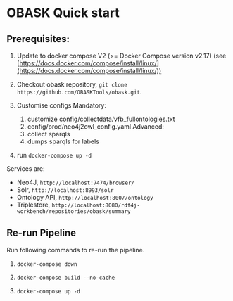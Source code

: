 # OBASK Quick start

## Prerequisites:
1. Update to docker compose V2 (>= Docker Compose version v2.17) (see [https://docs.docker.com/compose/install/linux/](https://docs.docker.com/compose/install/linux/))



1. Checkout obask repository, `git clone https://github.com/OBASKTools/obask.git`.

2. Customise configs
    Mandatory:
    1. customize config/collectdata/vfb_fullontologies.txt
    1. config/prod/neo4j2owl_config.yaml
    Advanced:
    1. collect sparqls
    1. dumps sparqls for labels

3. run `docker-compose up -d`

Services are:  
- Neo4J, `http://localhost:7474/browser/`  
- Solr, `http://localhost:8993/solr`  
- Ontology API, `http://localhost:8007/ontology`
- Triplestore, `http://localhost:8080/rdf4j-workbench/repositories/obask/summary`


## Re-run Pipeline

Run following commands to re-run the pipeline.

1. `docker-compose down`

2. `docker-compose build --no-cache`

3. `docker-compose up -d`

